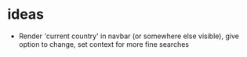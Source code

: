 # ideas

* Render 'current country' in navbar (or somewhere else visible), give option to change, set context for more fine searches
